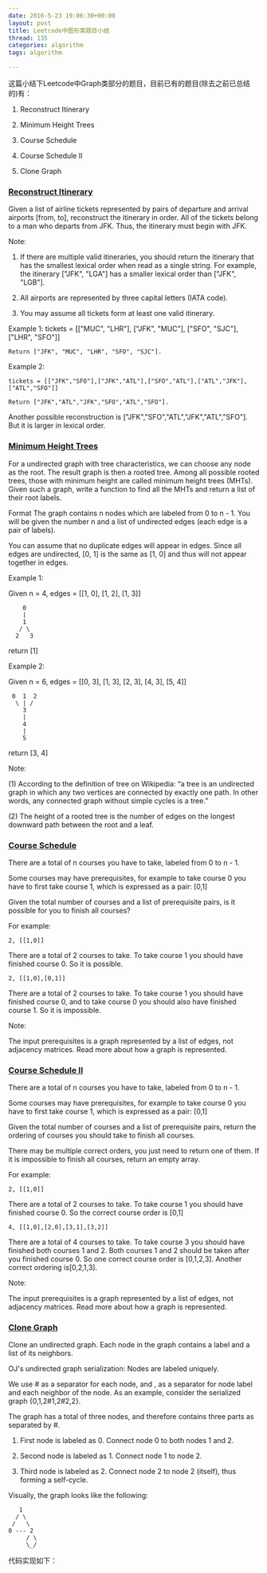 ```yaml
---
date: 2016-5-23 19:06:30+00:00
layout: post
title: Leetcode中图形类题目小结
thread: 135
categories: algorithm
tags: algorithm

---
```


这篇小结下Leetcode中Graph类部分的题目，目前已有的题目(除去之前已总结的)有：

1. Reconstruct Itinerary

2. Minimum Height Trees

3. Course Schedule

4. Course Schedule II

5. Clone Graph


### [Reconstruct Itinerary](https://leetcode.com/problems/reconstruct-itinerary/) ###

Given a list of airline tickets represented by pairs of departure and arrival airports [from, to], reconstruct the itinerary in order. All of the tickets belong to a man who departs from JFK. Thus, the itinerary must begin with JFK.

Note:

1. If there are multiple valid itineraries, you should return the itinerary that has the smallest lexical order when read as a single string. For example, the itinerary ["JFK", "LGA"] has a smaller lexical order than ["JFK", "LGB"].

2. All airports are represented by three capital letters (IATA code).

3. You may assume all tickets form at least one valid itinerary.

Example 1:
	tickets = [["MUC", "LHR"], ["JFK", "MUC"], ["SFO", "SJC"], ["LHR", "SFO"]]

	Return ["JFK", "MUC", "LHR", "SFO", "SJC"].

Example 2:

	tickets = [["JFK","SFO"],["JFK","ATL"],["SFO","ATL"],["ATL","JFK"],["ATL","SFO"]]
	
	Return ["JFK","ATL","JFK","SFO","ATL","SFO"].

Another possible reconstruction is ["JFK","SFO","ATL","JFK","ATL","SFO"]. But it is larger in lexical order.


### [Minimum Height Trees](https://leetcode.com/problems/minimum-height-trees/) ###

For a undirected graph with tree characteristics, we can choose any node as the root. The result graph is then a rooted tree. Among all possible rooted trees, those with minimum height are called minimum height trees (MHTs). Given such a graph, write a function to find all the MHTs and return a list of their root labels.

Format
The graph contains n nodes which are labeled from 0 to n - 1. You will be given the number n and a list of undirected edges (each edge is a pair of labels).

You can assume that no duplicate edges will appear in edges. Since all edges are undirected, [0, 1] is the same as [1, 0] and thus will not appear together in edges.

Example 1:

Given n = 4, edges = [[1, 0], [1, 2], [1, 3]]

        0
        |
        1
       / \
      2   3

return [1]

Example 2:

Given n = 6, edges = [[0, 3], [1, 3], [2, 3], [4, 3], [5, 4]]

     0  1  2
      \ | /
        3
        |
        4
        |
        5

return [3, 4]

Note:

(1) According to the definition of tree on Wikipedia: “a tree is an undirected graph in which any two vertices are connected by exactly one path. In other words, any connected graph without simple cycles is a tree.”

(2) The height of a rooted tree is the number of edges on the longest downward path between the root and a leaf.


### [Course Schedule](https://leetcode.com/problems/course-schedule/) ###

There are a total of n courses you have to take, labeled from 0 to n - 1.

Some courses may have prerequisites, for example to take course 0 you have to first take course 1, which is expressed as a pair: [0,1]

Given the total number of courses and a list of prerequisite pairs, is it possible for you to finish all courses?

For example:

	2, [[1,0]]

There are a total of 2 courses to take. To take course 1 you should have finished course 0. So it is possible.

	2, [[1,0],[0,1]]

There are a total of 2 courses to take. To take course 1 you should have finished course 0, and to take course 0 you should also have finished course 1. So it is impossible.

Note:

The input prerequisites is a graph represented by a list of edges, not adjacency matrices. Read more about how a graph is represented.


### [Course Schedule II](https://leetcode.com/problems/course-schedule-ii/) ###

There are a total of n courses you have to take, labeled from 0 to n - 1.

Some courses may have prerequisites, for example to take course 0 you have to first take course 1, which is expressed as a pair: [0,1]

Given the total number of courses and a list of prerequisite pairs, return the ordering of courses you should take to finish all courses.

There may be multiple correct orders, you just need to return one of them. If it is impossible to finish all courses, return an empty array.

For example:

	2, [[1,0]]

There are a total of 2 courses to take. To take course 1 you should have finished course 0. So the correct course order is [0,1]

	4, [[1,0],[2,0],[3,1],[3,2]]

There are a total of 4 courses to take. To take course 3 you should have finished both courses 1 and 2. Both courses 1 and 2 should be taken after you finished course 0. So one correct course order is [0,1,2,3]. Another correct ordering is[0,2,1,3].

Note:

The input prerequisites is a graph represented by a list of edges, not adjacency matrices. Read more about how a graph is represented.


### [Clone Graph](https://leetcode.com/problems/clone-graph/) ###

Clone an undirected graph. Each node in the graph contains a label and a list of its neighbors.


OJ's undirected graph serialization:
Nodes are labeled uniquely.

We use # as a separator for each node, and , as a separator for node label and each neighbor of the node.
As an example, consider the serialized graph {0,1,2#1,2#2,2}.

The graph has a total of three nodes, and therefore contains three parts as separated by #.

1. First node is labeled as 0. Connect node 0 to both nodes 1 and 2.

2. Second node is labeled as 1. Connect node 1 to node 2.

3. Third node is labeled as 2. Connect node 2 to node 2 (itself), thus forming a self-cycle.

Visually, the graph looks like the following:

       1
      / \
     /   \
    0 --- 2
         / \
         \_/


代码实现如下：